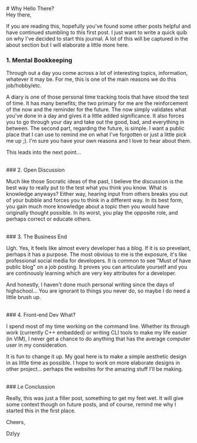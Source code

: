 <br/>
# Why Hello There?
<br/>
Hey there,  

If you are reading this, hopefully you've found some other posts helpful and have continued stumbling to this first post.
I just want to write a quick quib on why I've decided to start this journal. A lot of this will be captured in the about section but I will elaborate a little more here.

### 1. Mental Bookkeeping

Through out a day you come across a lot of interesting topics, information, whatever it may be. For me, this is one of the main reasons we do this job/hobby/etc. 

A diary is one of those personal time tracking tools that have stood the test of time. It has many benefits; the two primary for me are the reinforcement of the now and the reminder for the future. The now simply validates what you've done in a day and gives it a little added significance. It also forces you to go through your day and take out the good, bad, and everything in between. The second part, regarding the future, is simple. I want a public place that I can use to remind me on what I've forgotten or just a little pick me up ;). I'm sure you have your own reasons and I love to hear about them.

This leads into the next point...

<br/>
### 2. Open Discussion

Much like those Socratic ideas of the past, I believe the discussion is the best way to really put to the test what you think you know. What is knowledge anyways? Either way, hearing input from others breaks you out of your bubble and forces you to think in a different way. In its best form, you gain much more knowledge about a topic then you would have originally thought possible. In its worst, you play the opposite role, and perhaps correct or educate others.

<br/>
### 3. The Business End

Ugh. Yes, it feels like almost every developer has a blog. If it is so prevelant, perhaps it has a purpose. The most obvious to me is the exposure, it's like professional social media for developers. It is common to see "Must of have public blog" on a job posting. It proves you can articulate yourself and you are continously learning which are very key attributes for a developer.

And honestly, I haven't done much personal writing since the days of highschool... You are ignorant to things you never do, so maybe I do need a little brush up.

<br/>
### 4. Front-end Dev What?

I spend most of my time working on the command line. Whether its through work (currently C++ embedded) or writing CLI tools to make my life easier (in VIM), I never get a chance to do anything that has the average computer user in my consideration. 

It is fun to change it up. My goal here is to make a simple aesthetic design in as little time as possible. I hope to work on more elaborate designs in other project... perhaps the websites for the amazing stuff I'll be making.

<br/>
### Le Conclussion

Really, this was just a filler post, something to get my feet wet. It will give some context though on future posts, and of course, remind me why I started this in the first place.

Cheers,

Dzlyy

<br/>

